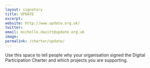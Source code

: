```yaml
---
layout: signatory
title: UPDATE
excerpt: 
website: http://www.update.org.uk/
twitter: 
email: michelle.davitt@update.org.uk
image: 
permalink: /charter/update/
---
```


Use this space to tell people why your organisation signed the Digital Participation Charter and which projects you are supporting.
